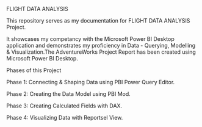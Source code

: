 FLIGHT DATA ANALYSIS

This repository serves as my documentation for FLIGHT DATA ANALYSIS Project.

It showcases my competancy with the Microsoft Power BI Desktop application and demonstrates my proficiency in Data - Querying, Modelling & Visualization.The AdventureWorks Project Report has been created using Microsoft Power BI Desktop.


Phases of this Project

Phase 1: Connecting & Shaping Data using PBI Power Query Editor.

Phase 2: Creating the Data Model using PBI Mod.

Phase 3: Creating Calculated Fields with DAX.

Phase 4: Visualizing Data with Reportsel View.
